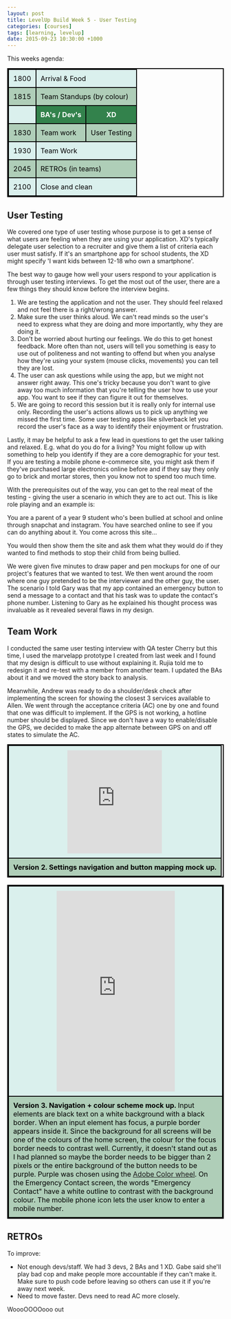 ```yaml
---
layout: post
title: LevelUp Build Week 5 - User Testing
categories: [courses]
tags: [learning, levelup]
date: 2015-09-23 10:30:00 +1000
---
```

<style>

table{
	margin: 0 auto;
    border-collapse: collapse;
    border-spacing: 0;
    border:2px solid #000000;
}

th{
    background: #33824c;
    color: white;
}

th, td{
    border:2px solid #000000;
    padding: 10px;
}

td{
	color: black;
}

tr:nth-child(even){
	background: #afceb8;
}

tr:nth-child(odd){
	background: #daf0ed;
}
</style>

This weeks agenda:

<table>
	<tr><td>1800</td><td colspan="2">Arrival & Food</td></tr>
	<tr><td>1815</td><td colspan="2">Team Standups (by colour)</td></tr>
	<tr><td></td><th>BA's / Dev's</th><th>XD</th></tr>
	<tr><td>1830</td><td>Team work</td><td>User Testing</td></tr>
	<tr><td>1930</td><td colspan="2">Team Work</td></tr>
	<tr><td>2045</td><td colspan="2">RETROs (in teams)</td></tr>
	<tr><td>2100</td><td colspan="2">Close and clean</td></tr>
</table>

## User Testing

We covered one type of user testing whose purpose is to get a sense of what users are feeling when they are using your application. XD's typically delegate user selection to a recruiter and give them a list of criteria each user must satisfy.  If it's an smartphone app for school students, the XD might specify 'I want kids between 12-18 who own a smartphone'.  

The best way to gauge how well your users respond to your application is through user testing interviews. To get the most out of the user, there are a few things they should know before the interview begins.

1. We are testing the application and not the user. They should feel relaxed and not feel there is a right/wrong answer.  
2. Make sure the user thinks aloud. We can't read minds so the user's need to express what they are doing and more importantly, why they are doing it.  
3. Don't be worried about hurting our feelings. We do this to get honest feedback. More often than not, users will tell you something is easy to use out of politeness and not wanting to offend but when you analyse how they're using your system (mouse clicks, movements) you can tell they are lost.
4. The user can ask questions while using the app, but we might not answer right away.  This one's tricky because you don't want to give away too much information that you're telling the user how to use your app.  You want to see if they can figure it out for themselves. 
5. We are going to record this session but it is really only for internal use only.  Recording the user's actions allows us to pick up anything we missed the first time.  Some user testing apps like silverback let you record the user's face as a way to identify their enjoyment or frustration.

Lastly, it may be helpful to ask a few lead in questions to get the user talking and relaxed.  E.g. what do you do for a living? You might follow up with something to help you identify if they are a core demographic for your test.  If you are testing a mobile phone e-commerce site, you might ask them if they've purchased large electronics online before and if they say they only go to brick and mortar stores, then you know not to spend too much time.

With the prerequisites out of the way, you can get to the real meat of the testing - giving the user a scenario in which they are to act out.  This is like role playing and an example is:

You are a parent of a year 9 student who's been bullied at school and online through snapchat and instagram.  You have searched online to see if you can do anything about it.  You come across this site...

You would then show them the site and ask them what they would do if they wanted to find methods to stop their child from being bullied.  

We were given five minutes to draw paper and pen mockups for one of our project's features that we wanted to test. We then went around the room where one guy pretended to be the interviewer and the other guy, the user. The scenario I told Gary was that my app contained an emergency button to send a message to a contact and that his task was to update the contact's phone number.  Listening to Gary as he explained his thought process was invaluable as it revealed several flaws in my design.  

## Team Work

I conducted the same user testing interview with QA tester Cherry but this time, I used the marvelapp prototype I created from last week and I found that my design is difficult to use without explaining it. Rujia told me to redesign it and re-test with a member from another team. I updated the BAs about it and we moved the story back to analysis.  

Meanwhile, Andrew was ready to do a shoulder/desk check after implementing the screen for showing the closest 3 services available to Allen. We went through the acceptance criteria (AC) one by one and found that one was difficult to implement. If the GPS is not working, a hotline number should be displayed. Since we don't have a way to enable/disable the GPS, we decided to make the app alternate between GPS on and off states to simulate the AC.  

<table><tr><td><div style="text-align:center; width:100%"><iframe src="https://marvelapp.com/jccf87?emb=1" width="220" height="240" allowTransparency="true" frameborder="0"></iframe></div></td></tr>
<tr><td><b>Version 2. Settings navigation and button mapping mock up.</b></td></tr>
</table>
<br>
<table><tr><td><div style="text-align:center; width:100%"><iframe src="https://marvelapp.com/jj9dih?emb=1" width="275" height="467" allowTransparency="true" frameborder="0"></iframe></div></td></tr>
<tr><td><b>Version 3. Navigation + colour scheme mock up.</b>  Input elements are black text on a white background with a black border.  When an input element has focus, a purple border appears inside it.  Since the background for all screens will be one of the colours of the home screen, the colour for the focus border needs to contrast well.  Currently, it doesn't stand out as I had planned so maybe the border needs to be bigger than 2 pixels or the entire background of the button needs to be purple. Purple was chosen using the <a href="https://color.adobe.com/create/color-wheel/?base=2&rule=Analogous&selected=3&name=My%20Color%20Theme&mode=rgb&rgbvalues=0.5795501484870387,1,0.41775500991845893,0.91,0.7343552852765709,0.19914806737559984,1,0.3662216792330757,0.237045481928164,0.7537783831549758,0.48888358875497384,0.91,0.47284548831936046,0.780088788916392,1&swatchOrder=0,1,2,3,4">Adobe Color wheel</a>.  On the Emergency Contact screen, the words "Emergency Contact" have a white outline to contrast with the background colour. The mobile phone icon lets the user know to enter a mobile number.</td></tr>
</table>

## RETROs

To improve:

* Not enough devs/staff. We had 3 devs, 2 BAs and 1 XD. Gabe said she'll play bad cop and make people more accountable if they can't make it. Make sure to push code before leaving so others can use it if you're away next week.
* Need to move faster. Devs need to read AC more closely.

WoooOOOOooo out

[1]:http://www.google.com
